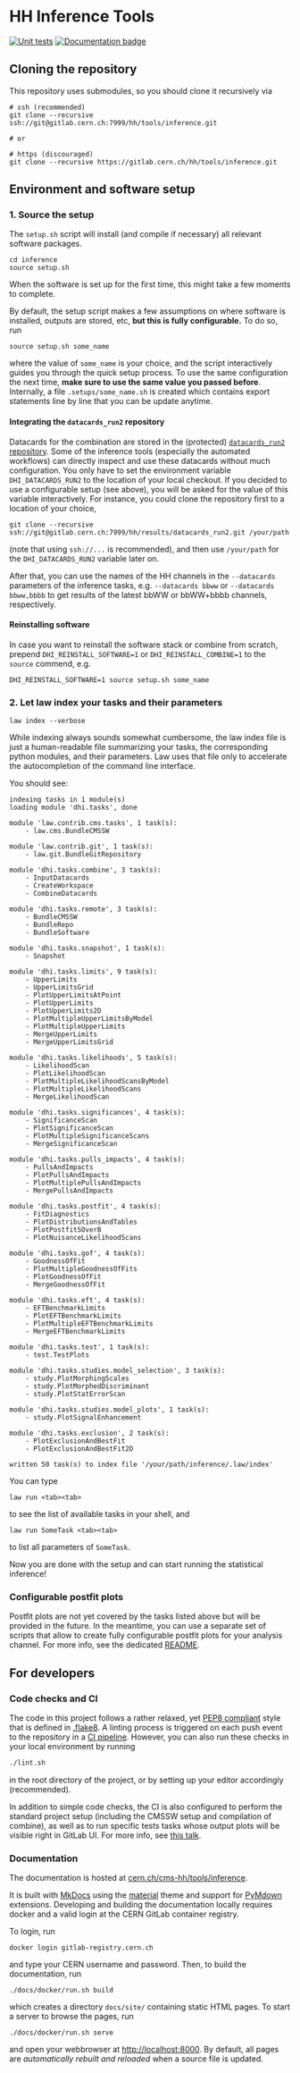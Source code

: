 # HH Inference Tools

[![Unit tests](https://gitlab.cern.ch/hh/tools/inference/badges/master/pipeline.svg)](https://gitlab.cern.ch/hh/tools/inference/-/pipelines) [![Documentation badge](https://img.shields.io/badge/Documentation-passed-brightgreen)](http://cms-hh.web.cern.ch/cms-hh/tools/inference/index.html)


## Cloning the repository

This repository uses submodules, so you should clone it recursively via

```shell
# ssh (recommended)
git clone --recursive ssh://git@gitlab.cern.ch:7999/hh/tools/inference.git

# or

# https (discouraged)
git clone --recursive https://gitlab.cern.ch/hh/tools/inference.git
```


## Environment and software setup

### 1. Source the setup

The `setup.sh` script will install (and compile if necessary) all relevant software packages.

```shell
cd inference
source setup.sh
```

When the software is set up for the first time, this might take a few moments to complete.

By default, the setup script makes a few assumptions on where software is installed, outputs are stored, etc, **but this is fully configurable.**
To do so, run

```shell
source setup.sh some_name
```

where the value of `some_name` is your choice, and the script interactively guides you through the quick setup process.
To use the same configuration the next time, **make sure to use the same value you passed before**.
Internally, a file `.setups/some_name.sh` is created which contains export statements line by line that you can be update anytime.


#### Integrating the `datacards_run2` repository

Datacards for the combination are stored in the (protected) [`datacards_run2` repository](https://gitlab.cern.ch/hh/results/datacards_run2).
Some of the inference tools (especially the automated workflows) can directly inspect and use these datacards without much configuration.
You only have to set the environment variable `DHI_DATACARDS_RUN2` to the location of your local checkout.
If you decided to use a configurable setup (see above), you will be asked for the value of this variable interactively.
For instance, you could clone the repository first to a location of your choice,

```shell
git clone --recursive ssh://git@gitlab.cern.ch:7999/hh/results/datacards_run2.git /your/path
```

(note that using `ssh://...` is recommended), and then use `/your/path` for the `DHI_DATACARDS_RUN2` variable later on.

After that, you can use the names of the HH channels in the `--datacards` parameters of the inference tasks, e.g. `--datacards bbww` or `--datacards bbww,bbbb` to get results of the latest bbWW or bbWW+bbbb channels, respectively.


#### Reinstalling software

In case you want to reinstall the software stack or combine from scratch, prepend `DHI_REINSTALL_SOFTWARE=1` or `DHI_REINSTALL_COMBINE=1` to the `source` commend, e.g.

```shell
DHI_REINSTALL_SOFTWARE=1 source setup.sh some_name
```


### 2. Let law index your tasks and their parameters

```shell
law index --verbose
```

While indexing always sounds somewhat cumbersome, the law index file is just a human-readable file summarizing your tasks, the corresponding python modules, and their parameters.
Law uses that file only to accelerate the autocompletion of the command line interface.

You should see:

```shell
indexing tasks in 1 module(s)
loading module 'dhi.tasks', done

module 'law.contrib.cms.tasks', 1 task(s):
    - law.cms.BundleCMSSW

module 'law.contrib.git', 1 task(s):
    - law.git.BundleGitRepository

module 'dhi.tasks.combine', 3 task(s):
    - InputDatacards
    - CreateWorkspace
    - CombineDatacards

module 'dhi.tasks.remote', 3 task(s):
    - BundleCMSSW
    - BundleRepo
    - BundleSoftware

module 'dhi.tasks.snapshot', 1 task(s):
    - Snapshot

module 'dhi.tasks.limits', 9 task(s):
    - UpperLimits
    - UpperLimitsGrid
    - PlotUpperLimitsAtPoint
    - PlotUpperLimits
    - PlotUpperLimits2D
    - PlotMultipleUpperLimitsByModel
    - PlotMultipleUpperLimits
    - MergeUpperLimits
    - MergeUpperLimitsGrid

module 'dhi.tasks.likelihoods', 5 task(s):
    - LikelihoodScan
    - PlotLikelihoodScan
    - PlotMultipleLikelihoodScansByModel
    - PlotMultipleLikelihoodScans
    - MergeLikelihoodScan

module 'dhi.tasks.significances', 4 task(s):
    - SignificanceScan
    - PlotSignificanceScan
    - PlotMultipleSignificanceScans
    - MergeSignificanceScan

module 'dhi.tasks.pulls_impacts', 4 task(s):
    - PullsAndImpacts
    - PlotPullsAndImpacts
    - PlotMultiplePullsAndImpacts
    - MergePullsAndImpacts

module 'dhi.tasks.postfit', 4 task(s):
    - FitDiagnostics
    - PlotDistributionsAndTables
    - PlotPostfitSOverB
    - PlotNuisanceLikelihoodScans

module 'dhi.tasks.gof', 4 task(s):
    - GoodnessOfFit
    - PlotMultipleGoodnessOfFits
    - PlotGoodnessOfFit
    - MergeGoodnessOfFit

module 'dhi.tasks.eft', 4 task(s):
    - EFTBenchmarkLimits
    - PlotEFTBenchmarkLimits
    - PlotMultipleEFTBenchmarkLimits
    - MergeEFTBenchmarkLimits

module 'dhi.tasks.test', 1 task(s):
    - test.TestPlots

module 'dhi.tasks.studies.model_selection', 3 task(s):
    - study.PlotMorphingScales
    - study.PlotMorphedDiscriminant
    - study.PlotStatErrorScan

module 'dhi.tasks.studies.model_plots', 1 task(s):
    - study.PlotSignalEnhancement

module 'dhi.tasks.exclusion', 2 task(s):
    - PlotExclusionAndBestFit
    - PlotExclusionAndBestFit2D

written 50 task(s) to index file '/your/path/inference/.law/index'
```

You can type

```shell
law run <tab><tab>
```

to see the list of available tasks in your shell, and

```shell
law run SomeTask <tab><tab>
```

to list all parameters of `SomeTask`.

Now you are done with the setup and can start running the statistical inference!


### Configurable postfit plots

Postfit plots are not yet covered by the tasks listed above but will be provided in the future.
In the meantime, you can use a separate set of scripts that allow to create fully configurable postfit plots for your analysis channel.
For more info, see the dedicated [README](dhi/scripts/README_postfit_plots.md).


## For developers

### Code checks and CI

The code in this project follows a rather relaxed, yet [PEP8 compliant](https://peps.python.org/pep-0008) style that is defined in [.flake8](https://gitlab.cern.ch/hh/tools/inference/-/blob/master/.flake8).
A linting process is triggered on each push event to the repository in a [CI pipeline](https://gitlab.cern.ch/hh/tools/inference/-/pipelines).
However, you can also run these checks in your local environment by running

```bash
./lint.sh
```

in the root directory of the project, or by setting up your editor accordingly (recommended).

In addition to simple code checks, the CI is also configured to perform the standard project setup (including the CMSSW setup and compilation of combine), as well as to run specific tests tasks whose output plots will be visible right in GitLab UI.
For more info, see [this talk](https://indico.cern.ch/event/1233725/#178-update-on-inference-tool-d).


### Documentation

The documentation is hosted at [cern.ch/cms-hh/tools/inference](https://cern.ch/cms-hh/tools/inference).

It is built with [MkDocs](https://www.mkdocs.org) using the [material](https://squidfunk.github.io/mkdocs-material) theme and support for [PyMdown](https://facelessuser.github.io/pymdown-extensions) extensions.
Developing and building the documentation locally requires docker and a valid login at the CERN GitLab container registry.

To login, run

```shell
docker login gitlab-registry.cern.ch
```

and type your CERN username and password.
Then, to build the documentation, run

```shell
./docs/docker/run.sh build
```

which creates a directory `docs/site/` containing static HTML pages.
To start a server to browse the pages, run

```shell
./docs/docker/run.sh serve
```

and open your webbrowser at [http://localhost:8000](http://localhost:8000).
By default, all pages are *automatically rebuilt and reloaded* when a source file is updated.
